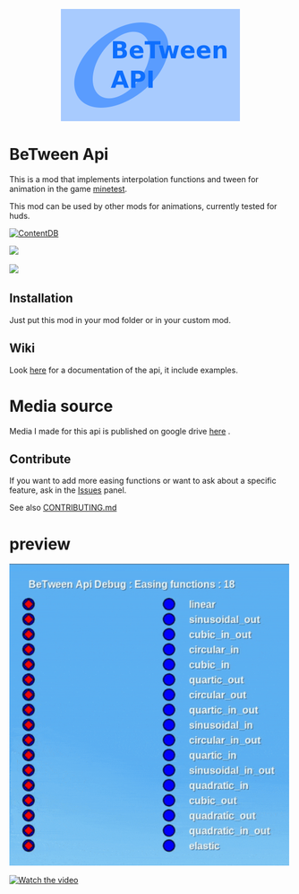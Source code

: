 
<p align=center>
	<img src="screenshot.png">
</p>

# BeTween Api

This is a mod that implements interpolation functions and tween for animation in the game [minetest](https://www.minetest.net/).

This mod can be used by other mods for animations, currently tested for huds.

[![ContentDB](https://content.minetest.net/packages/_gianpy_/api_between/shields/downloads/)](https://content.minetest.net/packages/_gianpy_/api_between/)

![](https://img.shields.io/github/license/GianptDev/between-api-minetest)

[![](https://img.shields.io/readthedocs/between-api-minetest?style=plastic)](https://between-api-minetest.readthedocs.io/en/latest/)

## Installation

Just put this mod in your mod folder or in your custom mod.

## Wiki

Look [here](https://between-api-minetest.readthedocs.io/en/latest/) for a documentation of the api, it include examples.

# Media source

Media I made for this api is published on google drive [here](https://drive.google.com/drive/folders/1kp2ljRgsPWEx1zjvCLJ-GepSpDH2Cqzf?usp=sharing) .

## Contribute

If you want to add more easing functions or want to ask about a specific feature, ask in the [Issues](https://github.com/GianptDev/between-api-minetest/issues) panel.

See also [CONTRIBUTING.md](/CONTRIBUTING.md)

# preview

<img width=500 src="resources/showcase.gif">

[![Watch the video](https://i9.ytimg.com/vi_webp/QsXYjIiz_fw/mqdefault.webp?v=63072c7e&sqp=CKzanJgG&rs=AOn4CLAMlpZ0xSXNwdNtsb1GQJGYcegm6A)](https://youtu.be/QsXYjIiz_fw)
